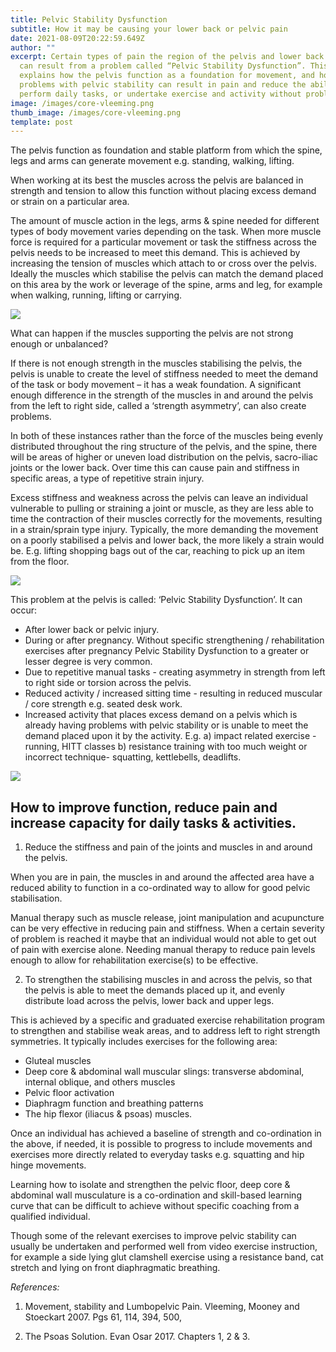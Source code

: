 ```yaml
---
title: Pelvic Stability Dysfunction
subtitle: How it may be causing your lower back or pelvic pain
date: 2021-08-09T20:22:59.649Z
author: ""
excerpt: Certain types of pain the region of the pelvis and lower back
  can result from a problem called “Pelvic Stability Dysfunction”. This article
  explains how the pelvis function as a foundation for movement, and how
  problems with pelvic stability can result in pain and reduce the ability to
  perform daily tasks, or undertake exercise and activity without problems.
image: /images/core-vleeming.png
thumb_image: /images/core-vleeming.png
template: post
---
```

The pelvis function as foundation and stable platform from which the spine, legs and arms can generate movement e.g. standing, walking, lifting.

When working at its best the muscles across the pelvis are balanced in strength and tension to allow this function without placing excess demand or strain on a particular area.

The amount of muscle action in the legs, arms & spine needed for different types of body movement varies depending on the task. When more muscle force is required for a particular movement or task the stiffness across the pelvis needs to be increased to meet this demand. This is achieved by increasing the tension of muscles which attach to or cross over the pelvis. Ideally the muscles which stabilise the pelvis can match the demand placed on this area by the work or leverage of the spine, arms and leg, for example when walking, running, lifting or carrying.

![](/images/pelvic-force-diagram-2.png)

What can happen if the muscles supporting the pelvis are not strong enough or unbalanced?

If there is not enough strength in the muscles stabilising the pelvis, the pelvis is unable to create the level of stiffness needed to meet the demand of the task or body movement – it has a weak foundation. A significant enough difference in the strength of the muscles in and around the pelvis from the left to right side, called a ‘strength asymmetry’, can also create problems.

In both of these instances rather than the force of the muscles being evenly distributed throughout the ring structure of the pelvis, and the spine, there will be areas of higher or uneven load distribution on the pelvis, sacro-iliac joints or the lower back. Over time this can cause pain and stiffness in specific areas, a type of repetitive strain injury.

Excess stiffness and weakness across the pelvis can leave an individual vulnerable to pulling or straining a joint or muscle, as they are less able to time the contraction of their muscles correctly for the movements, resulting in a strain/sprain type injury. Typically, the more demanding the movement on a poorly stabilised a pelvis and lower back, the more likely a strain would be. E.g. lifting shopping bags out of the car, reaching to pick up an item from the floor.

![](/images/pelvic-force-diagram.png)

This problem at the pelvis is called: ‘Pelvic Stability Dysfunction’. It can occur: 

* After lower back or pelvic injury.
* During or after pregnancy. Without specific strengthening / rehabilitation exercises after pregnancy Pelvic Stability Dysfunction to a greater or lesser degree is very common.
* Due to repetitive manual tasks - creating asymmetry in strength from left to right side or torsion across the pelvis.
* Reduced activity / increased sitting time - resulting in reduced muscular / core strength e.g. seated desk work.
* Increased activity that places excess demand on a pelvis which is already having problems with pelvic stability or is unable to meet the demand placed upon it by the activity. E.g. a) impact related exercise - running, HITT classes b) resistance training with too much weight or incorrect technique- squatting, kettlebells, deadlifts.

![](/images/slings-1.png)

## How to improve function, reduce pain and increase capacity for daily tasks & activities.

1. Reduce the stiffness and pain of the joints and muscles in and around the pelvis.

When you are in pain, the muscles in and around the affected area have a reduced ability to function in a co-ordinated way to allow for good pelvic stabilisation.

Manual therapy such as muscle release, joint manipulation and acupuncture can be very effective in reducing pain and stiffness. When a certain severity of problem is reached it maybe that an individual would not able to get out of pain with exercise alone.  Needing manual therapy to reduce pain levels enough to allow for rehabilitation exercise(s) to be effective.

2. To strengthen the stabilising muscles in and across the pelvis, so that the pelvis is able to meet the demands placed up it, and evenly distribute load across the pelvis, lower back and upper legs.

This is achieved by a specific and graduated exercise rehabilitation program to strengthen and stabilise weak areas, and to address left to right strength symmetries. It typically includes exercises for the following area:

* Gluteal muscles 
* Deep core & abdominal wall muscular slings: transverse abdominal, internal oblique, and others muscles
* Pelvic floor activation
* Diaphragm function and breathing patterns
* The hip flexor (iliacus & psoas) muscles. 

Once an individual has achieved a baseline of strength and co-ordination in the above, if needed, it is possible to progress to include movements and exercises more directly related to everyday tasks e.g. squatting and hip hinge movements.

Learning how to isolate and strengthen the pelvic floor, deep core & abdominal wall musculature is a co-ordination and skill-based learning curve that can be difficult to achieve without specific coaching from a qualified individual. 

Though some of the relevant exercises to improve pelvic stability can usually be undertaken and performed well from video exercise instruction, for example a side lying glut clamshell exercise using a resistance band, cat stretch and lying on front diaphragmatic breathing. 

*References:*
1. Movement, stability and Lumbopelvic Pain. Vleeming, Mooney and Stoeckart 2007. Pgs 61, 114, 394, 500, 

2. The Psoas Solution. Evan Osar 2017. Chapters 1, 2 & 3.